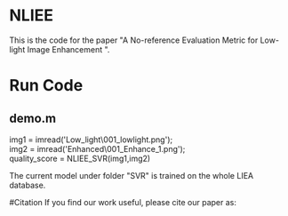 # NLIEE
This is the code for the paper "A No-reference Evaluation Metric for Low-light Image Enhancement ".
# Run Code
## demo.m    
img1 = imread('Low_light\001_lowlight.png');  
img2 = imread('Enhanced\001_Enhance_1.png');  
quality_score = NLIEE_SVR(img1,img2)  

  
The current model under folder "SVR" is trained on the whole LIEA database.

#Citation
If you find our work useful, please cite our paper as:

